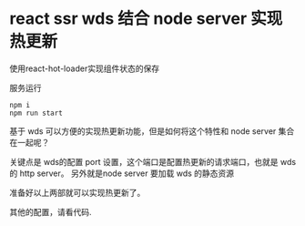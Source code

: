 # react ssr wds 结合 node server 实现热更新

使用react-hot-loader实现组件状态的保存

服务运行

```
npm i 
npm run start 
```
基于 wds 可以方便的实现热更新功能，但是如何将这个特性和 node server 集合在一起呢？

关键点是
wds的配置 port 设置，这个端口是配置热更新的请求端口，也就是 wds 的 http server。
另外就是node server 要加载 wds 的静态资源

准备好以上两部就可以实现热更新了。

其他的配置，请看代码.